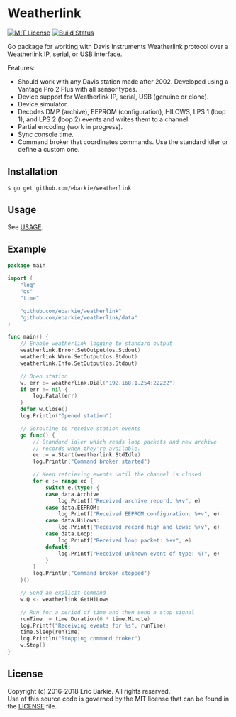 # Weatherlink

[![MIT License](https://img.shields.io/badge/license-MIT-blue.svg?style=flat)](http://choosealicense.com/licenses/mit/)
[![Build Status](https://travis-ci.org/ebarkie/weatherlink.svg?branch=master)](https://travis-ci.org/ebarkie/weatherlink)

Go package for working with Davis Instruments Weatherlink protocol over a
Weatherlink IP, serial, or USB interface.

Features:
* Should work with any Davis station made after 2002.  Developed using a Vantage Pro
  2 Plus with all sensor types.
* Device support for Weatherlink IP, serial, USB (genuine or clone).
* Device simulator.
* Decodes DMP (archive), EEPROM (configuration), HILOWS, LPS 1 (loop 1), and
  LPS 2 (loop 2) events and writes them to a channel.
* Partial encoding (work in progress).
* Sync console time.
* Command broker that coordinates commands.  Use the standard idler or define a
  custom one.

## Installation

```
$ go get github.com/ebarkie/weatherlink
```

## Usage

See [USAGE](USAGE.md).

## Example

```go
package main

import (
	"log"
	"os"
	"time"

	"github.com/ebarkie/weatherlink"
	"github.com/ebarkie/weatherlink/data"
)

func main() {
	// Enable weatherlink logging to standard output
	weatherlink.Error.SetOutput(os.Stdout)
	weatherlink.Warn.SetOutput(os.Stdout)
	weatherlink.Info.SetOutput(os.Stdout)

	// Open station
	w, err := weatherlink.Dial("192.168.1.254:22222")
	if err != nil {
		log.Fatal(err)
	}
	defer w.Close()
	log.Println("Opened station")

	// Goroutine to receive station events
	go func() {
		// Standard idler which reads loop packets and new archive
		// records when they're available.
		ec := w.Start(weatherlink.StdIdle)
		log.Println("Command broker started")

		// Keep retrieving events until the channel is closed
		for e := range ec {
			switch e.(type) {
			case data.Archive:
				log.Printf("Received archive record: %+v", e)
			case data.EEPROM:
				log.Printf("Received EEPROM configuration: %+v", e)
			case data.HiLows:
				log.Printf("Received record high and lows: %+v", e)
			case data.Loop:
				log.Printf("Received loop packet: %+v", e)
			default:
				log.Printf("Received unknown event of type: %T", e)
			}
		}
		log.Println("Command broker stopped")
	}()

	// Send an explicit command
	w.Q <- weatherlink.GetHiLows

	// Run for a period of time and then send a stop signal
	runTime := time.Duration(6 * time.Minute)
	log.Printf("Receiving events for %s", runTime)
	time.Sleep(runTime)
	log.Println("Stopping command broker")
	w.Stop()
}
```

## License

Copyright (c) 2016-2018 Eric Barkie. All rights reserved.  
Use of this source code is governed by the MIT license
that can be found in the [LICENSE](LICENSE) file.
